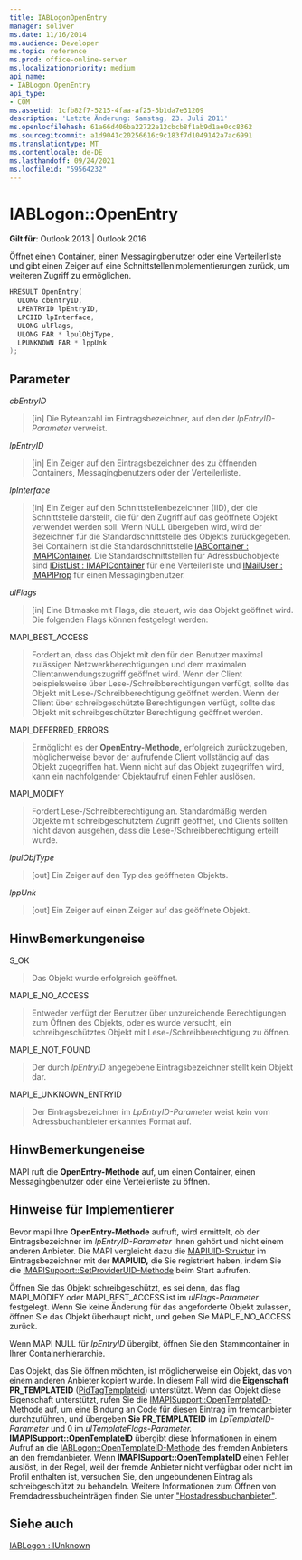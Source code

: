 ```yaml
---
title: IABLogonOpenEntry
manager: soliver
ms.date: 11/16/2014
ms.audience: Developer
ms.topic: reference
ms.prod: office-online-server
ms.localizationpriority: medium
api_name:
- IABLogon.OpenEntry
api_type:
- COM
ms.assetid: 1cfb82f7-5215-4faa-af25-5b1da7e31209
description: 'Letzte Änderung: Samstag, 23. Juli 2011'
ms.openlocfilehash: 61a66d406ba22722e12cbcb8f1ab9d1ae0cc8362
ms.sourcegitcommit: a1d9041c20256616c9c183f7d1049142a7ac6991
ms.translationtype: MT
ms.contentlocale: de-DE
ms.lasthandoff: 09/24/2021
ms.locfileid: "59564232"
---
```

# <a name="iablogonopenentry"></a>IABLogon::OpenEntry

  
  
**Gilt für**: Outlook 2013 | Outlook 2016 
  
Öffnet einen Container, einen Messagingbenutzer oder eine Verteilerliste und gibt einen Zeiger auf eine Schnittstellenimplementierungen zurück, um weiteren Zugriff zu ermöglichen.
  
```cpp
HRESULT OpenEntry(
  ULONG cbEntryID,
  LPENTRYID lpEntryID,
  LPCIID lpInterface,
  ULONG ulFlags,
  ULONG FAR * lpulObjType,
  LPUNKNOWN FAR * lppUnk
);
```

## <a name="parameters"></a>Parameter

 _cbEntryID_
  
> [in] Die Byteanzahl im Eintragsbezeichner, auf den der  _lpEntryID-Parameter_ verweist. 
    
 _lpEntryID_
  
> [in] Ein Zeiger auf den Eintragsbezeichner des zu öffnenden Containers, Messagingbenutzers oder der Verteilerliste.
    
 _lpInterface_
  
> [in] Ein Zeiger auf den Schnittstellenbezeichner (IID), der die Schnittstelle darstellt, die für den Zugriff auf das geöffnete Objekt verwendet werden soll. Wenn NULL übergeben wird, wird der Bezeichner für die Standardschnittstelle des Objekts zurückgegeben. Bei Containern ist die Standardschnittstelle [IABContainer : IMAPIContainer](iabcontainerimapicontainer.md). Die Standardschnittstellen für Adressbuchobjekte sind [IDistList : IMAPIContainer](idistlistimapicontainer.md) für eine Verteilerliste und [IMailUser : IMAPIProp](imailuserimapiprop.md) für einen Messagingbenutzer. 
    
 _ulFlags_
  
> [in] Eine Bitmaske mit Flags, die steuert, wie das Objekt geöffnet wird. Die folgenden Flags können festgelegt werden:
    
MAPI_BEST_ACCESS 
  
> Fordert an, dass das Objekt mit den für den Benutzer maximal zulässigen Netzwerkberechtigungen und dem maximalen Clientanwendungszugriff geöffnet wird. Wenn der Client beispielsweise über Lese-/Schreibberechtigungen verfügt, sollte das Objekt mit Lese-/Schreibberechtigung geöffnet werden. Wenn der Client über schreibgeschützte Berechtigungen verfügt, sollte das Objekt mit schreibgeschützter Berechtigung geöffnet werden.
    
MAPI_DEFERRED_ERRORS 
  
> Ermöglicht es der **OpenEntry-Methode,** erfolgreich zurückzugeben, möglicherweise bevor der aufrufende Client vollständig auf das Objekt zugegriffen hat. Wenn nicht auf das Objekt zugegriffen wird, kann ein nachfolgender Objektaufruf einen Fehler auslösen. 
    
MAPI_MODIFY 
  
> Fordert Lese-/Schreibberechtigung an. Standardmäßig werden Objekte mit schreibgeschütztem Zugriff geöffnet, und Clients sollten nicht davon ausgehen, dass die Lese-/Schreibberechtigung erteilt wurde.
    
 _lpulObjType_
  
> [out] Ein Zeiger auf den Typ des geöffneten Objekts.
    
 _lppUnk_
  
> [out] Ein Zeiger auf einen Zeiger auf das geöffnete Objekt.
    
## <a name="remarks"></a>HinwBemerkungeneise

S_OK 
  
> Das Objekt wurde erfolgreich geöffnet.
    
MAPI_E_NO_ACCESS 
  
> Entweder verfügt der Benutzer über unzureichende Berechtigungen zum Öffnen des Objekts, oder es wurde versucht, ein schreibgeschütztes Objekt mit Lese-/Schreibberechtigung zu öffnen.
    
MAPI_E_NOT_FOUND 
  
> Der durch  _lpEntryID_ angegebene Eintragsbezeichner stellt kein Objekt dar. 
    
MAPI_E_UNKNOWN_ENTRYID 
  
> Der Eintragsbezeichner im  _LpEntryID-Parameter_ weist kein vom Adressbuchanbieter erkanntes Format auf. 
    
## <a name="remarks"></a>HinwBemerkungeneise

MAPI ruft die **OpenEntry-Methode** auf, um einen Container, einen Messagingbenutzer oder eine Verteilerliste zu öffnen. 
  
## <a name="notes-to-implementers"></a>Hinweise für Implementierer

Bevor mapi Ihre **OpenEntry-Methode** aufruft, wird ermittelt, ob der Eintragsbezeichner im  _lpEntryID-Parameter_ Ihnen gehört und nicht einem anderen Anbieter. Die MAPI vergleicht dazu die [MAPIUID-Struktur](mapiuid.md) im Eintragsbezeichner mit der **MAPIUID,** die Sie registriert haben, indem Sie die [IMAPISupport::SetProviderUID-Methode](imapisupport-setprovideruid.md) beim Start aufrufen. 
  
Öffnen Sie das Objekt schreibgeschützt, es sei denn, das flag MAPI_MODIFY oder MAPI_BEST_ACCESS ist im  _ulFlags-Parameter_ festgelegt. Wenn Sie keine Änderung für das angeforderte Objekt zulassen, öffnen Sie das Objekt überhaupt nicht, und geben Sie MAPI_E_NO_ACCESS zurück. 
  
Wenn MAPI NULL für  _lpEntryID_ übergibt, öffnen Sie den Stammcontainer in Ihrer Containerhierarchie.
  
Das Objekt, das Sie öffnen möchten, ist möglicherweise ein Objekt, das von einem anderen Anbieter kopiert wurde. In diesem Fall wird die **Eigenschaft PR_TEMPLATEID** ([PidTagTemplateid](pidtagtemplateid-canonical-property.md)) unterstützt. Wenn das Objekt diese Eigenschaft unterstützt, rufen Sie die [IMAPISupport::OpenTemplateID-Methode](imapisupport-opentemplateid.md) auf, um eine Bindung an Code für diesen Eintrag im fremdanbieter durchzuführen, und übergeben **Sie PR_TEMPLATEID** im _LpTemplateID-Parameter_ und 0 im _ulTemplateFlags-Parameter._ **IMAPISupport::OpenTemplateID** übergibt diese Informationen in einem Aufruf an die [IABLogon::OpenTemplateID-Methode](iablogon-opentemplateid.md) des fremden Anbieters an den fremdanbieter. Wenn **IMAPISupport::OpenTemplateID** einen Fehler auslöst, in der Regel, weil der fremde Anbieter nicht verfügbar oder nicht im Profil enthalten ist, versuchen Sie, den ungebundenen Eintrag als schreibgeschützt zu behandeln. Weitere Informationen zum Öffnen von Fremdadressbucheinträgen finden Sie unter ["Hostadressbuchanbieter"](acting-as-a-host-address-book-provider.md).
  
## <a name="see-also"></a>Siehe auch



[IABLogon : IUnknown](iablogoniunknown.md)

